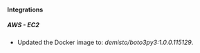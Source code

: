 
#### Integrations

##### AWS - EC2


- Updated the Docker image to: *demisto/boto3py3:1.0.0.115129*.
